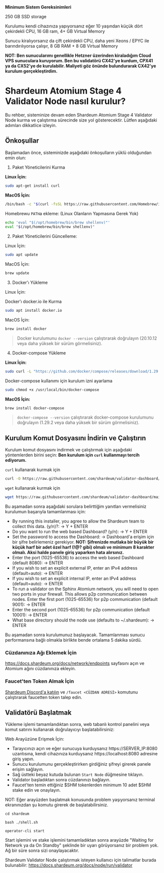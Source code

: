 **Minimum Sistem Gereksinimleri**


250 GB SSD storage

Kurulumu kendi cihazınıza yapıyorsanız eğer 10 yaşından küçük dört çekirdekli CPU, 16 GB ram, 4+ GB Virtual Memory

Sunucu kiralıyorsanız da çift çekirdekli CPU, daha yeni Xeons / EPYC ile barındırılıyorsa çalışır, 8 GB RAM + 8 GB Virtual Memory

**NOT: Ben sunucularımı genellikle Hetzner üzerinden kiraladığım Cloud VPS sunuculara kuruyorum. Ben bu validatörü CX42'ye kurdum, CPX41 ya da CX52'ye de kurulabilir. Maliyeti göz önünde bulundurarak CX42'ye kurulum gerçekleştirdim.**

# Shardeum Atomium Stage 4 Validator Node nasıl kurulur?

Bu rehber, sisteminize devam eden Shardeum Atomium Stage 4 Validator Node kurma ve çalıştırma sürecinde size yol gösterecektir. Lütfen aşağıdaki adımları dikkatlice izleyin.

## Önkoşullar

Başlamadan önce, sisteminizde aşağıdaki önkoşulların yüklü olduğundan emin olun:

1. Paket Yöneticilerini Kurma

**Linux İçin:**

```bash
sudo apt-get install curl
```

**MacOS İçin:**

```bash
/bin/bash -c "$(curl -fsSL https://raw.githubusercontent.com/Homebrew/install/HEAD/install.sh)"
```

Homebrewu `PATH`a ekleme: (Linux Olanların Yapmasına Gerek Yok)

```bash
echo 'eval "$(/opt/homebrew/bin/brew shellenv)"'
eval "$(/opt/homebrew/bin/brew shellenv)"
```

2. Paket Yöneticilerini Güncelleme:

Linux İçin:

```bash
sudo apt update
```

MacOS İçin:

```bash
brew update
```

3. Docker'ı Yükleme

Linux İçin:

Docker'ı docker.io ile Kurma

```bash
sudo apt install docker.io
```

MacOS İçin:

```bash
brew install docker
```

> Docker kurulumunu `docker --version` çalıştırarak doğrulayın (20.10.12 veya daha yüksek bir sürüm görmelisiniz).

4. Docker-compose Yükleme

**Linux İçin:**

```bash
sudo curl -L "https://github.com/docker/compose/releases/download/1.29.2/docker-compose-$(uname -s)-$(uname -m)" -o /usr/local/bin/docker-compose
```

Docker-compose kullanımı için kurulum izni ayarlama

```bash
sudo chmod +x /usr/local/bin/docker-compose
```

**MacOS İçin:**

```bash
brew install docker-compose
```

> `docker-compose --version` çalıştırarak docker-compose kurulumunu doğrulayın (1.29.2 veya daha yüksek bir sürüm görmelisiniz).

## Kurulum Komut Dosyasını İndirin ve Çalıştırın

Kurulum komut dosyasını indirmek ve çalıştırmak için aşağıdaki yöntemlerden birini seçin: **Ben kurulum için `curl` kullanmayı tercih ediyorum.**

`curl` kullanarak kurmak için

```bash
curl -O https://raw.githubusercontent.com/shardeum/validator-dashboard/main/installer.sh && chmod +x installer.sh && ./installer.sh
```

`wget` kullanarak kurmak için

```bash
wget https://raw.githubusercontent.com/shardeum/validator-dashboard/main/installer.sh && chmod +x installer.sh && ./installer.sh
```

Bu aşamadan sonra aşağıdaki sorulara belirttiğim yanıtları vermelisiniz kurulumun başarıyla tamamlanması için:

- By running this installer, you agree to allow the Shardeum team to collect this data. (y/n)?: -> Y + ENTER
- Do you want to run the web based Dashboard? (y/n): -> Y + ENTER
- Set the password to access the Dashboard: -> Dashboard'a erişim için bir şifre belirlemeniz gerekiyor. **NOT: Şifrenizde mutlaka bir büyük bir küçük harf bir adet özel harf (!@? gibi) olmalı ve minimum 8 karakter olmalı. Aksi halde panele giriş yaparken hata alırsınız.**
- Enter the port (1025-65536) to access the web based Dashboard (default 8080): -> ENTER
- If you wish to set an explicit external IP, enter an IPv4 address (default=auto): -> ENTER
- If you wish to set an explicit internal IP, enter an IPv4 address (default=auto): -> ENTER
- To run a validator on the Sphinx Atomium network, you will need to open two ports in your firewall.
  This allows p2p communication between nodes.
  Enter the first port (1025-65536) for p2p communication (default 9001): -> ENTER
- Enter the second port (1025-65536) for p2p communication (default 10001): -> ENTER
- What base directory should the node use (defaults to ~/.shardeum): -> ENTER

Bu aşamadan sonra kurulumunuz başlayacak. Tamamlanması sunucu performansına bağlı olmakla birlikte bende ortalama 5 dakika sürdü.

### Cüzdanınıza Ağı Eklemek İçin

<https://docs.shardeum.org/docs/network/endpoints> sayfasını açın ve Atomium ağını cüzdanınıza ekleyin.

### Faucet'ten Token Almak İçin

[Shardeum Discord'a katılın](https://discord.gg/shardeum) ve `/faucet <CÜZDAN ADRESİ>` komutunu çalıştırarak faucetten token talep edin.

## Validatörü Başlatmak

Yükleme işlemi tamamlandıktan sonra, web tabanlı kontrol panelini veya komut satırını kullanarak doğrulayıcıyı başlatabilirsiniz:

Web Arayüzüne Erişmek İçin:

- Tarayıcınızı açın ve eğer sunucuya kurduysanız https://SERVER_IP:8080 uzantısına, kendi cihazınıza kurduysanız https://localhost:8080 adresine giriş yapın.
- Sunucu kurulumunu gerçekleştirirken girdiğiniz şifreyi girerek panele erişim sağlayın. 
- Sağ üstteki beyaz kutuda bulunan `Start Node` düğmesine tıklayın.
- Validator başladıktan sonra cüzdanınızı bağlayın.
- Faucet'ten temin ettiğiniz $SHM tokenlerden minimum 10 adet $SHM stake edin ve onaylayın.

NOT: Eğer arayüzden başlatmak konusunda problem yaşıyorsanız terminal ekranınızdan şu komutu girerek de başlatabilirsiniz.

``` cd shardeum ```

``` bash ./shell.sh ```

``` operator-cli start ```

Start işlemini ve stake işlemini tamamladıktan sonra arayüzde "Waiting for Network ya da On Standby" şeklinde bir uyarı görüyorsanız bir problem yok. Ağ bir süre sonra sizi onaylayacaktır.

Shardeum Validator Node çalıştırmak isteyen kullanıcı için talimatlar burada bulunabilir: <https://docs.shardeum.org/docs/node/run/validator>
